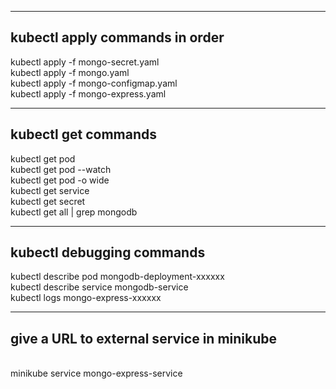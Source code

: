 ***
kubectl apply commands in order
---
kubectl apply -f mongo-secret.yaml
<br>
kubectl apply -f mongo.yaml
<br>
kubectl apply -f mongo-configmap.yaml 
<br>
kubectl apply -f mongo-express.yaml
<br>

***
kubectl get commands
---

kubectl get pod
<br>
kubectl get pod --watch
<br>
kubectl get pod -o wide
<br>
kubectl get service
<br>
kubectl get secret
<br>
kubectl get all | grep mongodb
<br>

***
kubectl debugging commands
---

kubectl describe pod mongodb-deployment-xxxxxx
<br>
kubectl describe service mongodb-service
<br>
kubectl logs mongo-express-xxxxxx
<br>


***
give a URL to external service in minikube
---
<br>
minikube service mongo-express-service
